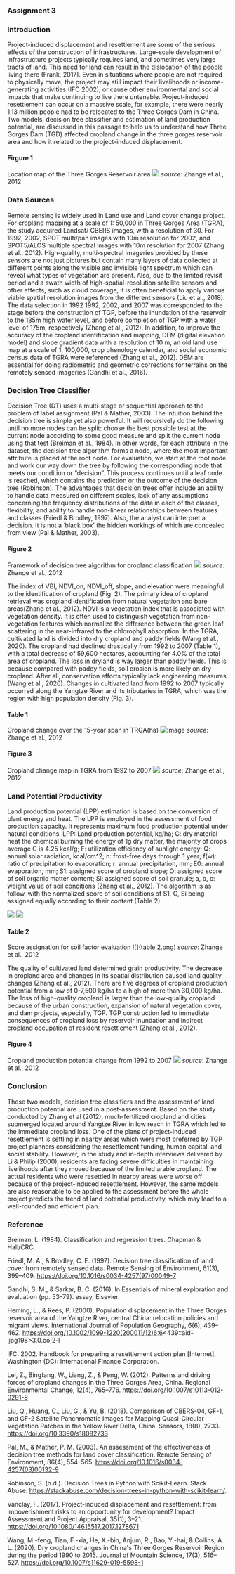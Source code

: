 ### Assignment 3 

### Introduction 

Project-induced displacement and resettlement are some of the serious effects of the construction of infrastructures. Large-scale development of infrastructure projects typically requires land, and sometimes very large tracts of land. This need for land can result in the dislocation of the people living there (Frank, 2017). Even in situations where people are not required to physically move, the project may still impact their livelihoods or income-generating activities (IFC 2002), or cause other environmental and social impacts that make continuing to live there untenable. Project-induced resettlement can occur on a massive scale, for example, there were nearly 1.13 million people had to be relocated to the Three Gorges Dam in China.
Two models, decision tree classifier and estimation of land production potential, are discussed in this passage to help us to understand how Three Gorges Dam (TGD) affected cropland change in the three gorges reservoir area and how it related to the project-induced displacement. 

#### Firgure 1 
Location map of the Three Gorges Reservoir area 
![](figure_1.png)
*source*: Zhange et al., 2012

### Data Sources 

Remote sensing is widely used in Land use and Land cover change project. For cropland mapping at a scale of 1: 50,000 in Three Gorges Area (TGRA), the study acquired Landsat/ CBERS images, with a resolution of 30. For 1992, 2002, SPOT multi/pan images with 10m resolution for 2002, and SPOT5/ALOS multiple spectral images with 10m resolution for 2007 (Zhang et al., 2012). High-quality, multi-spectral imageries provided by these sensors are not just pictures but contain many layers of data collected at different points along the visible and invisible light spectrum which can reveal what types of vegetation are present. Also, due to the limited revisit period and a swath width of high-spatial-resolution satellite sensors and other effects, such as cloud coverage, it is often beneficial to apply various viable spatial resolution images from the different sensors (Liu et al., 2018). The data selection in 1992 1992, 2002, and 2007 was corresponded to the stage before the construction of TGP, before the inundation of the reservoir to the 135m high water level, and before completion of TGP with a water level of 175m, respectively (Zhang et al., 2012). In addition, to improve the accuracy of the cropland identification and mapping, DEM (digital elevation model) and slope gradient data with a resolution of 10 m, an old land use map at a scale of 1: 100,000, crop phenology calendar, and social economic census data of TGRA were referenced (Zhang et al., 2012). DEM are essential for doing radiometric and geometric corrections for terrains on the remotely sensed imageries (Gandhi et al., 2016). 

### Decision Tree Classifier 

Decision Tree (DT) uses a multi-stage or sequential approach to the problem of label assignment (Pal & Mather, 2003). The intuition behind the decision tree is simple yet also powerful. It will recursively do the following until no more nodes can be split: choose the best possible test at the current node according to some good measure and split the current node using that test (Breiman et al., 1984). In other words, for each attribute in the dataset, the decision tree algorithm forms a node, where the most important attribute is placed at the root node. For evaluation, we start at the root node and work our way down the tree by following the corresponding node that meets our condition or “decision”. This process continues until a leaf node is reached, which contains the prediction or the outcome of the decision tree (Robinson). The advantages that decision trees offer include an ability to handle data measured on different scales, lack of any assumptions concerning the frequency distributions of the data in each of the classes, flexibility, and ability to handle non-linear relationships between features and classes (Friedl & Brodley, 1997). Also, the analyst can interpret a decision. It is not a ‘black box’ the hidden workings of which are concealed from view (Pal & Mather, 2003).

#### Figure 2
Framework of decision tree algorithm for cropland classification
![](fugure_2.png)
*source*: Zhange et al., 2012

The index of VBI, NDVI_on, NDVI_off, slope, and elevation were meaningful to the identification of cropland (Fig. 2). The primary idea of cropland retrieval was cropland identification from natural vegetation and bare areas(Zhang et al., 2012). NDVI is a vegetation index that is associated with vegetation density. It is often used to distinguish vegetation from non-vegetation features which normalize the difference between the green leaf scattering in the near-infrared to the chlorophyll absorption. In the TGRA, cultivated land is divided into dry cropland and paddy fields (Wang et al., 2020). The cropland had declined drastically from 1992 to 2007 (Table 1), with a total decrease of 59,600 hectares, accounting for 4.0% of the total area of cropland. The loss in dryland is way larger than paddy fields. This is because compared with paddy fields, soil erosion is more likely on dry cropland. After all, conservation efforts typically lack engineering measures (Wang et al., 2020). Changes in cultivated land from 1992 to 2007 typically occurred along the Yangtze River and its tributaries in TGRA, which was the region with high population density (Fig. 3).

#### Table 1
Cropland change over the 15-year span in TRGA(ha) 
![image](table_1.png)
*source*: Zhange et al., 2012

#### Figure 3
Cropland change map in TGRA from 1992 to 2007 
![](figure_3.png)
*source*: Zhange et al., 2012

### Land Potential Productivity 

Land production potential (LPP) estimation is based on the conversion of plant energy and heat. The LPP is employed in the assessment of food production capacity. It represents maximum food production potential under natural conditions. LPP: Land production potential, kg/ha; C: dry material heat the chemical burning the energy of 1g dry matter, the majority of crops average C is 4.25 kcal/g; F: utilization efficiency of sunlight energy; Q: annual solar radiation, kcal/cm^2; n: frost-free days through 1 year; f(w): ratio of precipitation to evaporation; r: annual precipitation, mm; E0: annual evaporation, mm; S1: assigned score of cropland slope; O: assigned score of soil organic matter content; Si: assigned score of soil granule; a, b, c: weight value of soil conditions (Zhang et al., 2012).  The algorithm is as follow, with the normalized score of soil conditions of S1, O, Si being assigned equally according to their content (Table 2)

![](equation_1.png)
![](equation_2.png) 

#### Table 2 
Score assignation for soil factor evaluation
![](table 2.png)
*source*: Zhange et al., 2012

The quality of cultivated land determined grain productivity. The decrease in cropland area and changes in its spatial distribution caused land quality changes (Zhang et al., 2012). There are five degrees of cropland production potential from a low of 0-7,500 kg/ha to a high of more than 30,000 kg/ha. The loss of high-quality cropland is larger than the low-quality cropland because of the urban construction, expansion of natural vegetation cover, and dam projects, especially, TGP. TGP construction led to immediate consequences of cropland loss by reservoir inundation and indirect cropland occupation of resident resettlement (Zhang et al., 2012).

#### Figure 4
Cropland production potential change from 1992 to 2007
![](fig._4.png)
*source*: Zhange et al., 2012

### Conclusion 

These two models, decision tree classifiers and the assessment of land production potential are used in a post-assessment. Based on the study conducted by Zhang et al (2012), much-fertilized cropland and cities submerged located around Yangtze River in low reach in TGRA which led to the immediate cropland loss. One of the plans of project-induced resettlement is settling in nearby areas which were most preferred by TGP project planners considering the resettlement funding, human capital, and social stability. However, in the study and in-depth interviews delivered by Li & Philip (2000), residents are facing severe difficulties in maintaining livelihoods after they moved because of the limited arable cropland. The actual residents who were resettled in nearby areas were worse off because of the project-induced resettlement. However, the same models are also reasonable to be applied to the assessment before the whole project predicts the trend of land potential productivity, which may lead to a well-rounded and efficient plan. 

### Reference 

Breiman, L. (1984). Classification and regression trees. Chapman & Hall/CRC. 

Friedl, M. A., & Brodley, C. E. (1997). Decision tree classification of land cover from remotely sensed data. Remote Sensing of Environment, 61(3), 399–409. https://doi.org/10.1016/s0034-4257(97)00049-7 

Gandhi, S. M., & Sarkar, B. C. (2016). In Essentials of mineral exploration and evaluation (pp. 53–79). essay, Elsevier. 

Heming, L., & Rees, P. (2000). Population displacement in the Three Gorges reservoir area of the Yangtze River, central China: relocation policies and migrant views. International Journal of Population Geography, 6(6), 439–462. https://doi.org/10.1002/1099-1220(200011/12)6:6<439::aid-ijpg198>3.0.co;2-l 

IFC. 2002. Handbook for preparing a resettlement action plan [Internet]. Washington (DC): International Finance Corporation.

Lei, Z., Bingfang, W., Liang, Z., & Peng, W. (2012). Patterns and driving forces of cropland changes in the Three Gorges Area, China. Regional Environmental Change, 12(4), 765–776. https://doi.org/10.1007/s10113-012-0291-8 

Liu, Q., Huang, C., Liu, G., & Yu, B. (2018). Comparison of CBERS-04, GF-1, and GF-2 Satellite Panchromatic Images for Mapping Quasi-Circular Vegetation Patches in the Yellow River Delta, China. Sensors, 18(8), 2733. https://doi.org/10.3390/s18082733 

Pal, M., & Mather, P. M. (2003). An assessment of the effectiveness of decision tree methods for land cover classification. Remote Sensing of Environment, 86(4), 554–565. https://doi.org/10.1016/s0034-4257(03)00132-9 

Robinson, S. (n.d.). Decision Trees in Python with Scikit-Learn. Stack Abuse. https://stackabuse.com/decision-trees-in-python-with-scikit-learn/. 

Vanclay, F. (2017). Project-induced displacement and resettlement: from impoverishment risks to an opportunity for development? Impact Assessment and Project Appraisal, 35(1), 3–21. https://doi.org/10.1080/14615517.2017.1278671 

Wang, M.-feng, Tian, F.-xia, He, X.-bin, Anjum, R., Bao, Y.-hai, & Collins, A. L. (2020). Dry cropland changes in China's Three Gorges Reservoir Region during the period 1990 to 2015. Journal of Mountain Science, 17(3), 516–527. https://doi.org/10.1007/s11629-019-5598-1 

